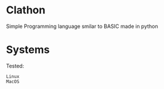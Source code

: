 # Clathon

Simple Programming language smilar to BASIC made in python

# Systems

Tested:

    Linux
    MacOS
